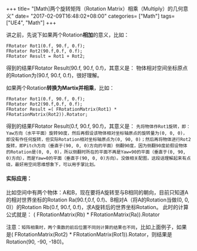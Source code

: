 +++
title= "[Math]两个旋转矩阵（Rotation Matrix）相乘（Multiply）的几何意义"
date= "2017-02-09T16:48:02+08:00"
categories= ["Math"]
tags= ["UE4", "Math"]
+++


讲之前，先说下如果两个Rotation**相加**的意义，比如：

    FRotator Rot1(0.f, 90.f, 0.f);
    FRotator Rot2(90.f,0.f, 0.f);
    FRotator Result = Rot1 + Rot2;



得到的结果FRotator Result(90.f, 90.f, 0.f)，其意义是：
物体相对空间坐标原点的Rotation为(90.f, 90.f, 0.f)，很好理解。

 

如果两个Rotation**转换为Martix并相乘**，比如：

    FRotator Rot1(0.f, 90.f, 0.f);
    FRotator Rot2(90.f,0.f, 0.f);
    FRotator Result =( FRotationMatrix(Rot1) * FRotationMatrix(Rot2)).Rotator;


得到的结果FRotator Result(0.f, 90.f, 90.f)，其意义是：
`先将物体作Rot1旋转，即：Yaw方向（水平平面）旋转90度，然后再假设该物体相对坐标轴原点的旋转量为(0, 0, 0)，即没有作任何旋转，但实际Rotation相对坐标轴原点为(0, 90, 0)；然后再将物体进行Rot2旋转，即Pitch方向（垂直于(90, 0, 0)方向的平面）侧翻90度，因为侧翻90度前假设物体的Rotation是(0, 0, 0)，所以侧翻时所在的平面不再是Yaw=90的平面（垂直于(0, 90, 0)方向），而是Yaw=0的平面（垂直于(90, 0, 0)方向）。没做相关配图，这段话理解起来有点绕，最好用空间思维想象下，可以用手掌比划。`


#### 实际应用：
比如空间中有两个物体：A和B，现在要将A旋转至与B相同的朝向，目前只知道A的相对世界坐标的Rotation Ra(90.f,0.f, 0.f)、B相对A（将A的Rotation当做(0, 0, 0)）的Rotation Rb(0.f, 90.f, 0.f)，求A旋转后的世界坐标Rotation。
此时的计算公式就是：
( FRotationMatrix(Rb) * FRotationMatrix(Ra)).Rotator


注意：`矩阵相乘时，两个乘数的前后位置不同则计算的结果也不同`，比如上面例子，如果是( FRotationMatrix(Rot2) * FRotationMatrix(Rot1)).Rotator，则结果是Rotation(90, -90, -180)。
